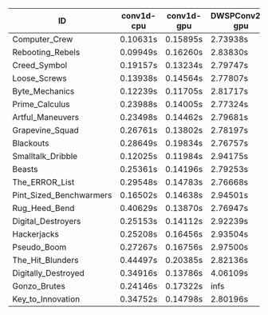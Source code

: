 |ID|conv1d-cpu|conv1d-gpu|DWSPConv2D-gpu|gemm-gpu|avg|
|-|-|-|-|-|-|
|Computer_Crew|0.10631s|0.15895s|2.73938s|1.69326s|1.17447s|
|Rebooting_Rebels|0.09949s|0.16260s|2.83830s|1.67063s|1.19276s|
|Creed_Symbol|0.19157s|0.13234s|2.79747s|1.67383s|1.19880s|
|Loose_Screws|0.13938s|0.14564s|2.77807s|1.73574s|1.19971s|
|Byte_Mechanics|0.12239s|0.11705s|2.81717s|1.74299s|1.19990s|
|Prime_Calculus|0.23988s|0.14005s|2.77324s|1.64799s|1.20029s|
|Artful_Maneuvers|0.23498s|0.14462s|2.79681s|1.66407s|1.21012s|
|Grapevine_Squad|0.26761s|0.13802s|2.78197s|1.68519s|1.21820s|
|Blackouts|0.28649s|0.19834s|2.76757s|1.65644s|1.22721s|
|Smalltalk_Dribble|0.12025s|0.11984s|2.94175s|1.74714s|1.23225s|
|Beasts|0.25361s|0.14196s|2.79253s|1.86136s|1.26236s|
|The_ERROR_List|0.29548s|0.14783s|2.76668s|1.85214s|1.26553s|
|Pint_Sized_Benchwarmers|0.16502s|0.14638s|2.94501s|1.85905s|1.27887s|
|Rug_Heed_Bend|0.40629s|0.13870s|2.76947s|1.80146s|1.27898s|
|Digital_Destroyers|0.25153s|0.14112s|2.92239s|1.90952s|1.30614s|
|Hackerjacks|0.25208s|0.16456s|2.93504s|1.90580s|1.31437s|
|Pseudo_Boom|0.27267s|0.16756s|2.97500s|1.88317s|1.32460s|
|The_Hit_Blunders|0.44497s|0.20385s|2.82136s|1.87720s|1.33684s|
|Digitally_Destroyed|0.34916s|0.13786s|4.06109s|2.45840s|1.75163s|
|Gonzo_Brutes|0.24146s|0.17322s|infs|1.88625s|infs|
|Key_to_Innovation|0.34752s|0.14798s|2.80196s|infs|infs|

